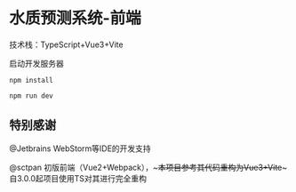 # 水质预测系统-前端
技术栈：TypeScript+Vue3+Vite

启动开发服务器
```text
npm install

npm run dev
```
## 特别感谢
@Jetbrains WebStorm等IDE的开发支持

@sctpan 初版前端（Vue2+Webpack），~~~本项目参考其代码重构为Vue3+Vite~~~自3.0.0起项目使用TS对其进行完全重构
